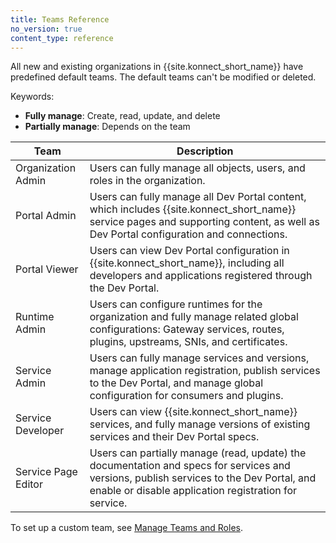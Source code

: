 ```yaml
---
title: Teams Reference
no_version: true
content_type: reference
---
```


All new and existing organizations in {{site.konnect_short_name}} have predefined default teams.
The default teams can't be modified or deleted.

Keywords:
* **Fully manage**: Create, read, update, and delete
* **Partially manage**: Depends on the team

| Team                | Description  |
|---------------------|--------------|
| Organization Admin  | Users can fully manage all objects, users, and roles in the organization. |
| Portal Admin        | Users can fully manage all Dev Portal content, which includes {{site.konnect_short_name}} service pages and supporting content, as well as Dev Portal configuration and connections. |
| Portal Viewer       | Users can view Dev Portal configuration in {{site.konnect_short_name}}, including all developers and applications registered through the Dev Portal. |
| Runtime Admin       | Users can configure runtimes for the organization and fully manage related global configurations: Gateway services, routes, plugins, upstreams, SNIs, and certificates.
| Service Admin       | Users can fully manage services and versions, manage application registration, publish services to the Dev Portal, and manage global configuration for consumers and plugins.|  
| Service Developer   | Users can view {{site.konnect_short_name}} services, and fully manage versions of existing services and their Dev Portal specs. |
| Service Page Editor | Users can partially manage (read, update) the documentation and specs for services and versions, publish services to the Dev Portal, and enable or disable application registration for service. |

To set up a custom team, see [Manage Teams and Roles](/konnect/org-management/teams-and-roles).
